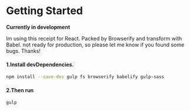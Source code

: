 # Getting Started

**Currently in development**

Im using this receipt for React. Packed by Browserify and transform with Babel. not ready for production, so please let me know if you found some bugs. Thanks!

#### 1.Install devDependencies.

```sh
npm install --save-dev gulp fs browserify babelify gulp-sass
```

#### 2.Then run

```sh
gulp
```